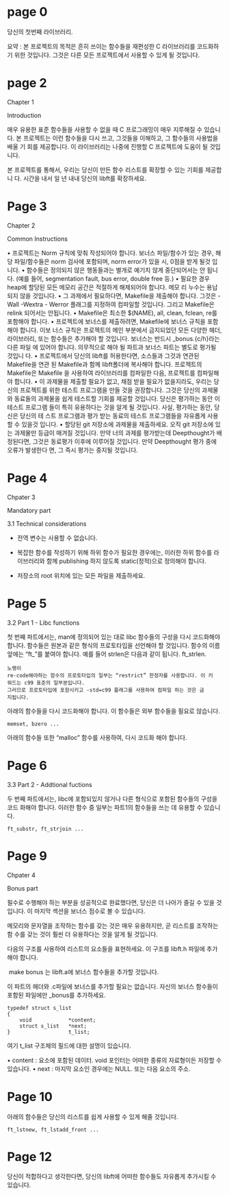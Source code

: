 # page 0

당신의 첫번째 라이브러리.



요약 : 본 프로젝트의 목적은 흔히 쓰이는 함수들을 재편성한 C 라이브러리를 코드화하기 위한
것입니다. 그것은 다른 모든 프로젝트에서 사용할 수 있게 될 것입니다.

# page 2

Chapter 1

Introduction



매우 유용한 표준 함수들을 사용할 수 없을 때 C 프로그래밍이 매우 지루해질 수 있습니다.
본 프로젝트는 이런 함수들을 다시 쓰고, 그것들을 이해하고, 그 함수들의 사용법을 배울 기
회를 제공합니다. 이 라이브러리는 나중에 진행할 C 프로젝트에 도움이 될 것입니다.

본 프로젝트를 통해서, 우리는 당신이 만든 함수 리스트를 확장할 수 있는 기회를 제공합니
다. 시간을 내서 일 년 내내 당신의 libft를 확장하세요.

# Page 3

Chapter 2

Common Instructions



• 프로젝트는 Norm 규칙에 맞춰 작성되어야 합니다. 보너스 파일/함수가 있는 경우,
해당 파일/함수들은 norm 검사에 포함되며, norm error가 있을 시, 0점을 받게 될것
입니다.
• 함수들은 정의되지 않은 행동들과는 별개로 예기치 않게 중단되어서는 안 됩니다.
(예를 들어, segmentation fault, bus error, double free 등.)
• 필요한 경우 heap에 할당된 모든 메모리 공간은 적절하게 해제되어야 합니다. 메모
리 누수는 용납되지 않을 것입니다.
• 그 과제에서 필요하다면, Makefile을 제출해야 합니다. 그것은 -Wall -Wextra -
Werror 플래그를 지정하여 컴파일할 것입니다. 그리고 Makefile은 relink 되어서는
안됩니다.
• Makefile은 최소한 $(NAME), all, clean, fclean, re를 포함해야 합니다.
• 프로젝트에 보너스를 제출하려면, Makefile에 보너스 규칙을 포함해야 합니다. 이보
너스 규칙은 프로젝트의 메인 부분에서 금지되었던 모든 다양한 헤더, 라이브러리,
또는 함수들은 추가해야 할 것입니다. 보너스는 반드시 _bonus.{c/h}라는 다른 파일
에 있어야 합니다. 의무적으로 해야 될 파트과 보너스 파트는 별도로 평가될 것입니
다.
• 프로젝트에서 당신의 libft를 허용한다면, 소스들과 그것과 연관된 Makefile을 연관
된 Makefile과 함께 libft폴더에 복사해야 합니다. 프로젝트의 Makefile은 Makefile
을 사용하여 라이브러리를 컴파일한 다음, 프로젝트를 컴파일해야 합니다.
• 이 과제물을 제출할 필요가 없고, 채점 받을 필요가 없을지라도, 우리는 당신의 프로젝트를
위한 테스트 프로그램을 만들 것을 권장합니다. 그것은 당신의 과제물와 동료들의 과제물을
쉽게 테스트할 기회를 제공할 것입니다. 당신은 평가하는 동안 이 테스트 프로그램
들이 특히 유용하다는 것을 알게 될 것입니다. 사실, 평가하는 동안, 당신은 당신의 테
스트 프로그램과 평가 받는 동료의 테스트 프로그램들을 자유롭게 사용할 수 있을것
입니다.
• 할당된 git 저장소에 과제물을 제출하세요. 오직 git 저장소에 있는 과제물만 등급이
매겨질 것입니다. 만약 너의 과제를 평가받는데 Deepthought가 배정된다면, 그것은
동료평가 이후에 이루어질 것입니다. 만약 Deepthought 평가 중에 오류가 발생한다
면, 그 즉시 평가는 중지될 것입니다.

# Page 4

Chpater 3

Mandatory part



3.1 Technical considerations

* 전역 변수는 사용할 수 없습니다.
* 복잡한 함수를 작성하기 위해 하위 함수가 필요한 경우에는, 이러한 하위 함수를 라이브러리와
  함께 publishing 하지 않도록 static(정적)으로 정의해야 합니다.

* 저장소의 root 위치에 있는 모든 파일을 제출하세요.

# Page 5

3.2 Part 1 - Libc functions

첫 번째 파트에서는, man에 정의되어 있는 대로 libc 함수들의 구성을 다시 코드화해야
합니다. 함수들은 원본과 같은 형식의 프로토타입을 선언해야 할 것입니다.
함수의 이름 앞에는 “ft_”를 붙여야 합니다. 예를 들어 strlen은 다음과 같이 됩니다.
ft_strlen.

```
노랭이
re-code해야하는 함수의 프로토타입의 일부는 “restrict” 한정자를 사용합니다. 이 키
워드는 c99 표준의 일부분입니다.
그러므로 프로토타입에 포함시키고 -std=c99 플래그를 사용하여 컴파일 하는 것은 금
지됩니다.
```

아래의 함수들을 다시 코드화해야 합니다. 이 함수들은 외부 함수들을 필요로 않습니다.

```
memset, bzero ...
```

아래의 함수들 또한 “malloc” 함수를 사용하여, 다시 코드화 해야 합니다.

# Page 6

3.3 Part 2 - Addtional fuctions

두 번째 파트에서는, libc에 포함되있지 않거나 다른 형식으로 포함된 함수들의 구성을 코드
화해야 합니다. 이러한 함수 중 일부는 파트1의 함수들을 쓰는 데 유용할 수 있습니다.

```
ft_substr, ft_strjoin ...
```

# Page 9

Chpater 4

Bonus part



필수로 수행해야 하는 부분을 성공적으로 완료했다면, 당신은 더 나아가 즐길 수 있을 것입니다.
이 마지막 섹션을 보너스 점수로 볼 수 있습니다.

메모리와 문자열을 조작하는 함수를 갖는 것은 매우 유용하지만, 곧 리스트를 조작하는 함
수를 갖는 것이 훨씬 더 유용하다는 것을 알게 될 것입니다.

다음의 구조를 사용하여 리스트의 요소들을 표현하세요. 이 구조를 libft.h 파일에 추가해야
합니다.

​	make bonus 는 libft.a에 보너스 함수들을 추가할 것입니다.

이 파트의 헤더와 .c파일에 보너스를 추가할 필요는 없습니다. 자신의 보너스 함수들이 포함된
파일에만 _bonus를 추가하세요.

```
typedef struct s_list
{
	void 			*content;
	struct s_list 	*next;
}				 	t_list;
```

여기 t_list 구조체의 필드에 대한 설명이 있습니다.

• content : 요소에 포함된 데이터. void 포인터는 어떠한 종류의 자료형이든 저장할 수
있습니다.
• next : 마지막 요소인 경우에는 NULL. 또는 다음 요소의 주소.

# Page 10

아래의 함수들은 당신의 리스트를 쉽게 사용할 수 있게 해줄 것입니다.

```
ft_lstnew, ft_lstadd_front ...
```

# Page 12

당신이 적합하다고 생각한다면, 당신의 libft에 어떠한 함수들도 자유롭게 추가시킬 수 있습니다.